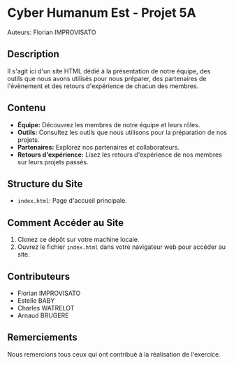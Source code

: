 # Cyber Humanum Est - Projet 5A
Auteurs: Florian IMPROVISATO

## Description
Il s'agit ici d'un site HTML dédié à la présentation de notre équipe, des outils que nous avons utilisés pour nous préparer, des partenaires de l'évènement et des retours d'expérience de chacun des membres.

## Contenu
- **Équipe:** Découvrez les membres de notre équipe et leurs rôles.
- **Outils:** Consultez les outils que nous utilisons pour la préparation de nos projets.
- **Partenaires:** Explorez nos partenaires et collaborateurs.
- **Retours d'expérience:** Lisez les retours d'expérience de nos membres sur leurs projets passés.

## Structure du Site
- `index.html`: Page d'accueil principale.

## Comment Accéder au Site
1. Clonez ce dépôt sur votre machine locale.
2. Ouvrez le fichier `index.html` dans votre navigateur web pour accéder au site.

## Contributeurs
- Florian IMPROVISATO
- Estelle BABY
- Charles WATRELOT
- Arnaud BRUGERE

## Remerciements
Nous remercions tous ceux qui ont contribué à la réalisation de l'exercice.